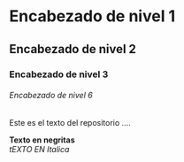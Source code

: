 # Encabezado de nivel 1

## Encabezado de nivel 2

### Encabezado de nivel 3


###### Encabezado de nivel 6

Este es el texto del repositorio ....

**Texto en negritas**  
*tEXTO EN Italica*

